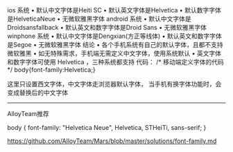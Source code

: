 ios 系统
	• 默认中文字体是Heiti SC
	• 默认英文字体是Helvetica
	• 默认数字字体是HelveticaNeue
	• 无微软雅黑字体
android 系统
	• 默认中文字体是Droidsansfallback
	• 默认英文和数字字体是Droid Sans
	• 无微软雅黑字体
winphone 系统
	• 默认中文字体是Dengxian(方正等线体)
	• 默认英文和数字字体是Segoe
	• 无微软雅黑字体
结论
	• 各个手机系统有自己的默认字体，且都不支持微软雅黑
	• 如无特殊需求，手机端无需定义中文字体，使用系统默认
	• 英文字体和数字字体可使用 Helvetica ，三种系统都支持
代码：
/* 移动端定义字体的代码 */
body{font-family:Helvetica;}

这里只设置西文字体，中文字体走浏览器默认字体，
当手机有换字体功能时，会变成替换后的中文字体


-------------------------------------------------------------------
AlloyTeam推荐

body {
    font-family: "Helvetica Neue", Helvetica, STHeiTi, sans-serif;
}

https://github.com/AlloyTeam/Mars/blob/master/solutions/font-family.md

